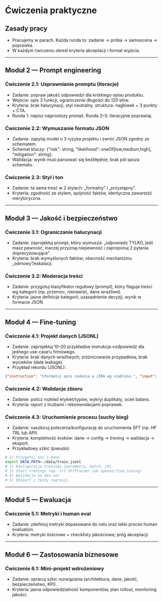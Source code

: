 # Ćwiczenia praktyczne

## Zasady pracy
- Pracujemy w parach. Każda runda to: zadanie → próba → samoocena → poprawka.
- W każdym ćwiczeniu określ kryteria akceptacji i format wyjścia.

---

## Moduł 2 — Prompt engineering

### Ćwiczenie 2.1: Usprawnianie promptu (iteracje)
- Zadanie: popraw jakość odpowiedzi dla krótkiego opisu produktu.
- Wejście: opis 3 funkcji, ograniczenie długości do 120 słów.
- Kryteria: brak halucynacji, styl neutralny, struktura: nagłówek + 3 punkty + CTA.
- Runda 1: napisz najprostszy prompt. Runda 2–3: iteracyjnie poprawiaj.

### Ćwiczenie 2.2: Wymuszanie formatu JSON
- Zadanie: zapytaj model o 3 ryzyka projektu i zwróć JSON zgodny ze schematem.
- Schemat kluczy: {"risk": string, "likelihood": oneOf[low,medium,high], "mitigation": string}.
- Walidacja: wynik musi parsować się bezbłędnie; brak pól spoza schematu.

### Ćwiczenie 2.3: Styl i ton
- Zadanie: ta sama treść w 2 stylach: „formalny” i „przystępny”.
- Kryteria: zgodność ze stylem, spójność faktów, identyczna zawartość merytoryczna.

---

## Moduł 3 — Jakość i bezpieczeństwo

### Ćwiczenie 3.1: Ograniczanie halucynacji
- Zadanie: zaprojektuj prompt, który wymusza: „odpowiedz TYLKO, jeśli masz pewność; inaczej przyznaj niepewność i zaproponuj 2 pytania doprecyzowujące”.
- Kryteria: brak wymyślonych faktów; obecność mechanizmu „odmowy”/eskalacji.

### Ćwiczenie 3.2: Moderacja treści
- Zadanie: przygotuj klasyfikator regułowy (prompt), który flaguje treści wg kategorii (np. przemoc, nienawiść, dane wrażliwe).
- Kryteria: jasne definicje kategorii, uzasadnienie decyzji, wynik w formacie JSON.

---

## Moduł 4 — Fine-tuning

### Ćwiczenie 4.1: Projekt danych (JSONL)
- Zadanie: zaprojektuj 10–20 przykładów instrukcja→odpowiedź dla jednego use-case’u firmowego.
- Kryteria: brak danych wrażliwych, zróżnicowanie przypadków, brak wycieków (data leakage).
- Przykład rekordu (JSONL):
```json
{"instruction": "Sformatuj opis zadania w JIRA wg szablonu.", "input": "Bug: Brak walidacji pola email...", "output": "[Tytuł] ...\n[Kroki] ...\n[Oczekiwane] ..."}
```

### Ćwiczenie 4.2: Walidacje zbioru
- Zadanie: policz rozkład etykiet/typów, wykryj duplikaty, oceń balans.
- Kryteria: raport z liczbami i rekomendacjami poprawek.

### Ćwiczenie 4.3: Uruchomienie procesu (suchy bieg)
- Zadanie: naszkicuj polecenia/konfigurację do uruchomienia SFT (np. HF TRL lub API).
- Kryteria: kompletność kroków: dane → config → trening → walidacja → eksport.
- Przykładowy szkic (pseudo):
```bash
# 1) Przygotuj env i dane
export DATA_PATH=./data/train.jsonl
# 2) Konfiguracja treningu (parametry, batch, LR)
# 3) Start treningu (np. trl SFTTrainer lub openai/fine_tuning)
# 4) Walidacja na dev set
# 5) Eksport i testy regresji
```

---

## Moduł 5 — Ewaluacja

### Ćwiczenie 5.1: Metryki i human eval
- Zadanie: zdefiniuj metryki dopasowane do celu oraz lekki proces human evaluation.
- Kryteria: metryki ilościowe + checklisty jakościowe; próg akceptacji.

---

## Moduł 6 — Zastosowania biznesowe

### Ćwiczenie 6.1: Mini-projekt wdrożeniowy
- Zadanie: opracuj szkic rozwiązania (architektura, dane, jakość, bezpieczeństwo, KPI).
- Kryteria: jasna odpowiedzialność komponentów, plan rollout, monitoring jakości.